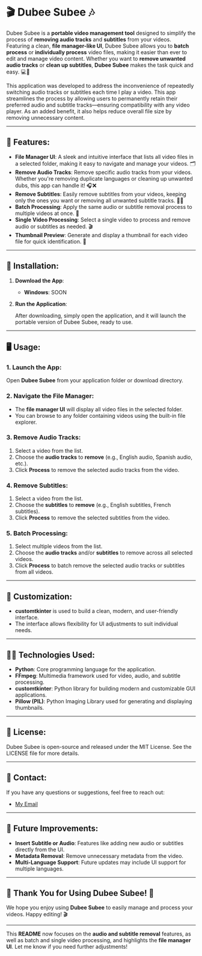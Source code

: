 # 🎬 **Dubee Subee** 🎶

Dubee Subee is a **portable video management tool** designed to simplify the process of **removing audio tracks** and **subtitles** from your videos. Featuring a clean, **file manager-like UI**, Dubee Subee allows you to **batch process** or **individually process** video files, making it easier than ever to edit and manage video content. Whether you want to **remove unwanted audio tracks** or **clean up subtitles**, **Dubee Subee** makes the task quick and easy. 💻🎥

This application was developed to address the inconvenience of repeatedly switching audio tracks or subtitles each time I play a video. This app streamlines the process by allowing users to permanently retain their preferred audio and subtitle tracks—ensuring compatibility with any video player. As an added benefit, it also helps reduce overall file size by removing unnecessary content.

---

## 🚀 **Features**:

* **File Manager UI**: A sleek and intuitive interface that lists all video files in a selected folder, making it easy to navigate and manage your videos. 🗂️
* **Remove Audio Tracks**: Remove specific audio tracks from your videos. Whether you're removing duplicate languages or cleaning up unwanted dubs, this app can handle it! 🎧❌
* **Remove Subtitles**: Easily remove subtitles from your videos, keeping only the ones you want or removing all unwanted subtitle tracks. 💬❌
* **Batch Processing**: Apply the same audio or subtitle removal process to multiple videos at once. 🔄
* **Single Video Processing**: Select a single video to process and remove audio or subtitles as needed. 🎬
* **Thumbnail Preview**: Generate and display a thumbnail for each video file for quick identification. 📸

---

## 🔧 **Installation**:

1. **Download the App**:

   * **Windows**: SOON

2. **Run the Application**:

   After downloading, simply open the application, and it will launch the portable version of Dubee Subee, ready to use.

---

## 🖥️ **Usage**:

### **1. Launch the App**:

Open **Dubee Subee** from your application folder or download directory.

### **2. Navigate the File Manager**:

* The **file manager UI** will display all video files in the selected folder.
* You can browse to any folder containing videos using the built-in file explorer.

### **3. Remove Audio Tracks**:

1. Select a video from the list.
2. Choose the **audio tracks** to **remove** (e.g., English audio, Spanish audio, etc.).
3. Click **Process** to remove the selected audio tracks from the video.

### **4. Remove Subtitles**:

1. Select a video from the list.
2. Choose the **subtitles** to **remove** (e.g., English subtitles, French subtitles).
3. Click **Process** to remove the selected subtitles from the video.

### **5. Batch Processing**:

1. Select multiple videos from the list.
2. Choose the **audio tracks** and/or **subtitles** to remove across all selected videos.
3. Click **Process** to batch remove the selected audio tracks or subtitles from all videos.

---

## 🎨 **Customization**:

* **customtkinter** is used to build a clean, modern, and user-friendly interface.
* The interface allows flexibility for UI adjustments to suit individual needs.

---

## 🧑‍💻 **Technologies Used**:

* **Python**: Core programming language for the application.
* **FFmpeg**: Multimedia framework used for video, audio, and subtitle processing.
* **customtkinter**: Python library for building modern and customizable GUI applications.
* **Pillow (PIL)**: Python Imaging Library used for generating and displaying thumbnails.

---

## 📝 **License**:

Dubee Subee is open-source and released under the MIT License. See the LICENSE file for more details.

---

## 📣 **Contact**:

If you have any questions or suggestions, feel free to reach out:
* [My Email](mailto:Samadriansabalo99@gmail.com)

---

## 🚀 **Future Improvements**:

* **Insert Subtitle or Audio**: Features like adding new audio or subtitles directly from the UI.
* **Metadata Removal**: Remove unnecessary metadata from the video.
* **Multi-Language Support**: Future updates may include UI support for multiple languages.

---

## 🎉 **Thank You for Using Dubee Subee!** 🎉

We hope you enjoy using **Dubee Subee** to easily manage and process your videos. Happy editing! 🎬

---

This **README** now focuses on the **audio and subtitle removal** features, as well as batch and single video processing, and highlights the **file manager UI**. Let me know if you need further adjustments!
